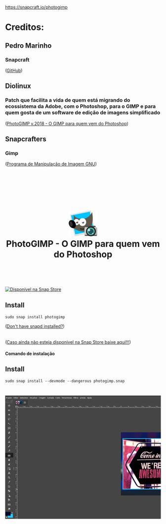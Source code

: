 https://snapcraft.io/photogimp

# Creditos:

## Pedro Marinho
### Snapcraft 
([GitHub](https://github.com/pedroermarinho))

## Diolinux
### Patch que facilita a vida de quem está migrando do ecossistema da Adobe, com o Photoshop, para o GIMP e para quem gosta de um software de edição de imagens simplificado
([PhotoGIMP v.2018 - O GIMP para quem vem do Photoshop](https://github.com/pedroermarinho))

## Snapcrafters
### Gimp
([Programa de Manipulação de Imagem GNU](https://github.com/snapcrafters/gimp))

<h1 align="center">
  <br/>
  <br/>
  <br/>
  <img src="photogimp.png" alt="GIMP">
  <br/>
  PhotoGIMP - O GIMP para quem vem do Photoshop
  <br/>
  <br/>
  <br/>
</h1>

[![Disponível na Snap Store](https://snapcraft.io/static/images/badges/pt/snap-store-black.svg)](https://snapcraft.io/photogimp)

## Install

    sudo snap install photogimp

([Don't have snapd installed?](https://snapcraft.io/docs/core/install))
<br/>
<br/>
<br/>
([Caso ainda não esteja disponivel na Snap Store baixe aqui!!!](https://github.com/pedroermarinho/photogimp/releases/download/2.10.12/photogimp.snap))
#### Comando de instalação
## Install

    sudo snap install --devmode --dangerous photogimp.snap

<h1 align="center">
  <img src="screenshot.png" alt="GIMP">
</h1>

